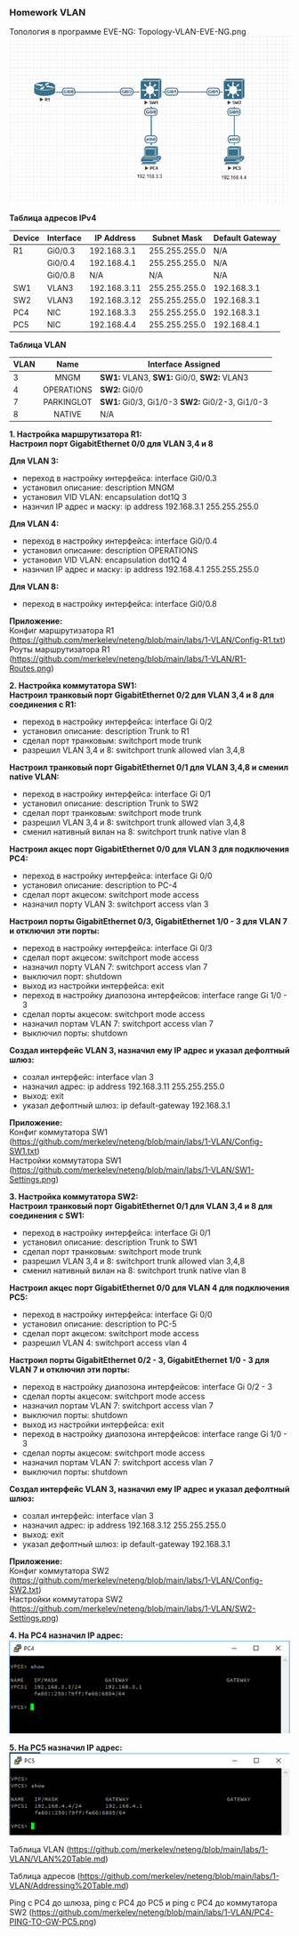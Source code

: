 ### Homework VLAN

Топология в программе EVE-NG: Topology-VLAN-EVE-NG.png
![Топология в программе EVE-NG: Topology-VLAN-EVE-NG.png](https://github.com/merkelev/neteng/blob/main/labs/1-VLAN/Topology-VLAN-EVE-NG.png)  

**Таблица адресов IPv4**

| Device | Interface | IP Address | Subnet Mask | Default Gateway |
| -------- | ------------- | -------- | -------- | -------- |
| R1 | Gi0/0.3 | 192.168.3.1 | 255.255.255.0 | N/A |
|   | Gi0/0.4 | 192.168.4.1 | 255.255.255.0 | N/A  |
|   | Gi0/0.8 | N/A | N/A | N/A |
| SW1 | VLAN3 | 192.168.3.11 | 255.255.255.0 | 192.168.3.1 |
| SW2 | VLAN3 | 192.168.3.12 | 255.255.255.0 | 192.168.3.1 |
| PC4 | NIC | 192.168.3.3 | 255.255.255.0 | 192.168.3.1 |
| PC5 | NIC | 192.168.4.4 | 255.255.255.0 | 192.168.4.1 |


**Таблица VLAN**

| VLAN | Name | Interface Assigned |
| ------------- |:-------------:| ------------|
| 3 | MNGM | **SW1:** VLAN3, **SW1:** Gi0/0, **SW2:** VLAN3 | 
| 4 | OPERATIONS | **SW2:** Gi0/0 |
| 7 | PARKINGLOT | **SW1:** Gi0/3, Gi1/0-3 **SW2:** Gi0/2-3, Gi1/0-3 
| 8 | NATIVE | N/A |

**1. Настройка маршрутизатора R1:**  
**Настроил порт GigabitEthernet 0/0 для VLAN 3,4 и 8**  

**Для VLAN 3:**    
- переход в настройку интерфейса: interface Gi0/0.3  
- установил описание: description MNGM  
- установил VID VLAN: encapsulation dot1Q 3  
- назнчил IP адрес и маску: ip address 192.168.3.1 255.255.255.0  
       
**Для VLAN 4:**  
- переход в настройку интерфейса: interface Gi0/0.4  
- установил описание: description OPERATIONS  
- установил VID VLAN: encapsulation dot1Q 4  
- назнчил IP адрес и маску: ip address 192.168.4.1 255.255.255.0  
       
**Для VLAN 8:**  
- переход в настройку интерфейса: interface Gi0/0.8  
  
**Приложение:**  
Конфиг маршрутизатора R1
(https://github.com/merkelev/neteng/blob/main/labs/1-VLAN/Config-R1.txt)  
Роуты маршрутизатора R1
(https://github.com/merkelev/neteng/blob/main/labs/1-VLAN/R1-Routes.png)

**2. Настройка коммутатора SW1:**  
**Настроил транковый порт GigabitEthernet 0/2 для VLAN 3,4 и 8 для соединения с R1:** 
- переход в настройку интерфейса: interface Gi 0/2  
- установил описание: description Trunk to R1  
- сделал порт транковым: switchport mode trunk  
- разрешил VLAN 3,4 и 8: switchport trunk allowed vlan 3,4,8  

**Настроил транковый порт GigabitEthernet 0/1 для VLAN 3,4,8 и сменил native VLAN:**  
- переход в настройку интерфейса: interface Gi 0/1  
- установил описание: description Trunk to SW2  
- сделал порт транковым: switchport mode trunk  
- разрешил VLAN 3,4 и 8: switchport trunk allowed vlan 3,4,8  
- сменил нативный вилан на 8: switchport trunk native vlan 8  

**Настроил акцес порт GigabitEthernet 0/0 для VLAN 3 для подключения PC4:**
- переход в настройку интерфейса: interface Gi 0/0  
- установил описание: description to PC-4  
- сделал порт акцесом: switchport mode access        
- назначил порту VLAN 3: switchport access vlan 3  

**Настроил порты GigabitEthernet 0/3, GigabitEthernet 1/0 - 3 для VLAN 7 и отключил эти порты:**  
- переход в настройку интерфейса: interface Gi 0/3
- сделал порт акцесом: switchport mode access        
- назначил порту VLAN 7: switchport access vlan 7
- выключил порт: shutdown
- выход из настройки интерфейса: exit
- переход в настройку диапозона интерфейсов: interface range Gi 1/0 - 3
- сделал порты акцесом: switchport mode access        
- назначил портам VLAN 7: switchport access vlan 7
- выключил порты: shutdown

**Создал интерфейс VLAN 3, назначил ему IP адрес и указал дефолтный шлюз:**
- созлал интерфейс: interface vlan 3  
- назначил адрес: ip address 192.168.3.11 255.255.255.0  
- выход: exit  
- указал дефолтный шлюз: ip default-gateway 192.168.3.1  

**Приложение:**  
Конфиг коммутатора SW1
(https://github.com/merkelev/neteng/blob/main/labs/1-VLAN/Config-SW1.txt)  
Настройки коммутатора SW1
(https://github.com/merkelev/neteng/blob/main/labs/1-VLAN/SW1-Settings.png)  

**3. Настройка коммутатора SW2:**  
**Настроил транковый порт GigabitEthernet 0/1 для VLAN 3,4 и 8 для соединения с SW1:** 
- переход в настройку интерфейса: interface Gi 0/1  
- установил описание: description Trunk to SW1  
- сделал порт транковым: switchport mode trunk  
- разрешил VLAN 3,4 и 8: switchport trunk allowed vlan 3,4,8  
- сменил нативный вилан на 8: switchport trunk native vlan 8  

**Настроил акцес порт GigabitEthernet 0/0 для VLAN 4 для подключения PC5:**
- переход в настройку интерфейса: interface Gi 0/0  
- установил описание: description to PC-5  
- сделал порт акцесом: switchport mode access        
- разрешил VLAN 4: switchport access vlan 4  

**Настроил порты GigabitEthernet 0/2 - 3, GigabitEthernet 1/0 - 3 для VLAN 7 и отключил эти порты:**  
- переход в настройку диапозона интерфейсов: interface Gi 0/2 - 3
- сделал порты акцесом: switchport mode access        
- назначил портам VLAN 7: switchport access vlan 7
- выключил порты: shutdown
- выход из настройки интерфейса: exit
- переход в настройку диапозона интерфейсов: interface range Gi 1/0 - 3
- сделал порты акцесом: switchport mode access        
- назначил портам VLAN 7: switchport access vlan 7
- выключил порты: shutdown

**Создал интерфейс VLAN 3, назначил ему IP адрес и указал дефолтный шлюз:**
- созлал интерфейс: interface vlan 3  
- назначил адрес: ip address 192.168.3.12 255.255.255.0  
- выход: exit  
- указал дефолтный шлюз: ip default-gateway 192.168.3.1  

**Приложение:**  
Конфиг коммутатора SW2
(https://github.com/merkelev/neteng/blob/main/labs/1-VLAN/Config-SW2.txt)  
Настройки коммутатора SW2
(https://github.com/merkelev/neteng/blob/main/labs/1-VLAN/SW2-Settings.png)

**4. На PC4 назначил IP адрес:**  
![](https://github.com/merkelev/neteng/blob/main/labs/1-VLAN/PC4.png)  

**5. На PC5 назначил IP адрес:**  
![](https://github.com/merkelev/neteng/blob/main/labs/1-VLAN/PC5.png)  

Таблица VLAN
(https://github.com/merkelev/neteng/blob/main/labs/1-VLAN/VLAN%20Table.md)

Таблица адресов
(https://github.com/merkelev/neteng/blob/main/labs/1-VLAN/Addressing%20Table.md)

Ping с PC4 до шлюза, ping с PC4 до PC5 и ping с PC4 до коммутатора SW2
(https://github.com/merkelev/neteng/blob/main/labs/1-VLAN/PC4-PING-TO-GW-PC5.png)
